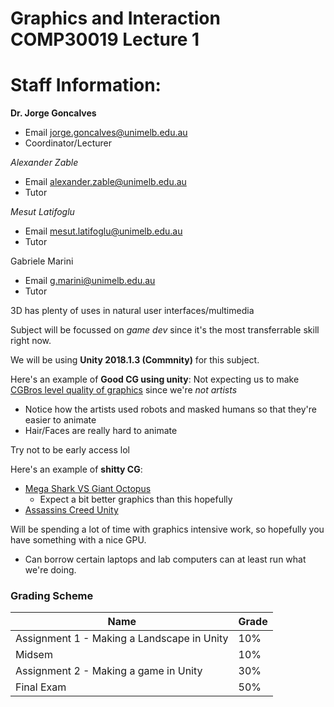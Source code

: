 Graphics and Interaction COMP30019 Lecture 1
============================================

# Staff Information:

**Dr. Jorge Goncalves**
- Email jorge.goncalves@unimelb.edu.au
- Coordinator/Lecturer

*Alexander Zable*
- Email alexander.zable@unimelb.edu.au
- Tutor

*Mesut Latifoglu*
- Email mesut.latifoglu@unimelb.edu.au
- Tutor

Gabriele Marini
- Email g.marini@unimelb.edu.au
- Tutor

3D has plenty of uses in natural user interfaces/multimedia

Subject will be focussed on _game dev_ since it's the most transferrable skill right now.

We will be using **Unity 2018.1.3 (Commnity)** for this subject.

Here's an example of **Good CG using unity**:
Not expecting us to make [CGBros level quality of graphics](https://www.youtube.com/watch?v=Qa0S9JS3XVk) since we're _not artists_
- Notice how the artists used robots and masked humans so that they're easier to animate
- Hair/Faces are really hard to animate

Try not to be early access lol

Here's an example of **shitty CG**:
- [Mega Shark VS Giant Octopus](https://www.youtube.com/watch?v=jZDs1AR9qh8)
	- Expect a bit better graphics than this hopefully
- [Assassins Creed Unity](https://www.youtube.com/watch?v=jZDs1AR9qh8)

Will be spending a lot of time with graphics intensive work, so hopefully you have something with a nice GPU.
- Can borrow certain laptops and lab computers can at least run what we're doing.

### Grading Scheme
Name|Grade
---|---
Assignment 1 - Making a Landscape in Unity|10%
Midsem|10%
Assignment 2 - Making a game in Unity|30%
Final Exam|50%